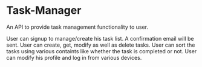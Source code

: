 # Task-Manager
An API to provide task management functionality to user.

User can signup to manage/create his task list. A confirmation email will be sent. User can create, get, modify as well as delete tasks. User can sort the tasks using various containts like whether the task is completed or not. User can modify his profile and log in from various devices.
